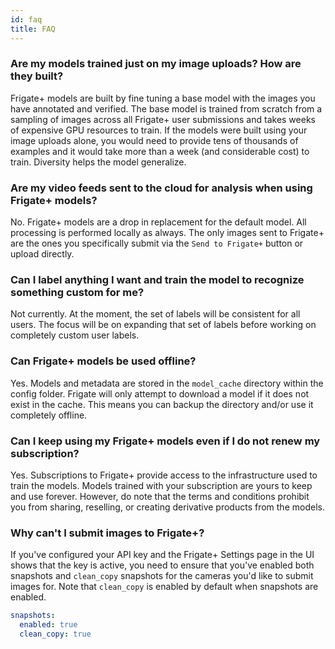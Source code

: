 ```yaml
---
id: faq
title: FAQ
---
```


### Are my models trained just on my image uploads? How are they built?

Frigate+ models are built by fine tuning a base model with the images you have annotated and verified. The base model is trained from scratch from a sampling of images across all Frigate+ user submissions and takes weeks of expensive GPU resources to train. If the models were built using your image uploads alone, you would need to provide tens of thousands of examples and it would take more than a week (and considerable cost) to train. Diversity helps the model generalize.

### Are my video feeds sent to the cloud for analysis when using Frigate+ models?

No. Frigate+ models are a drop in replacement for the default model. All processing is performed locally as always. The only images sent to Frigate+ are the ones you specifically submit via the `Send to Frigate+` button or upload directly.

### Can I label anything I want and train the model to recognize something custom for me?

Not currently. At the moment, the set of labels will be consistent for all users. The focus will be on expanding that set of labels before working on completely custom user labels.

### Can Frigate+ models be used offline?

Yes. Models and metadata are stored in the `model_cache` directory within the config folder. Frigate will only attempt to download a model if it does not exist in the cache. This means you can backup the directory and/or use it completely offline.

### Can I keep using my Frigate+ models even if I do not renew my subscription?

Yes. Subscriptions to Frigate+ provide access to the infrastructure used to train the models. Models trained with your subscription are yours to keep and use forever. However, do note that the terms and conditions prohibit you from sharing, reselling, or creating derivative products from the models.

### Why can't I submit images to Frigate+?

If you've configured your API key and the Frigate+ Settings page in the UI shows that the key is active, you need to ensure that you've enabled both snapshots and `clean_copy` snapshots for the cameras you'd like to submit images for. Note that `clean_copy` is enabled by default when snapshots are enabled.

```yaml
snapshots:
  enabled: true
  clean_copy: true
```
